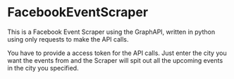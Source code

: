 # FacebookEventScraper
This is a Facebook Event Scraper using the GraphAPI, written in python using only requests to make the API calls.

You have to provide a access token for the API calls. Just enter the city you want the events from and the Scraper will spit out all the upcoming events in the city you specified.
